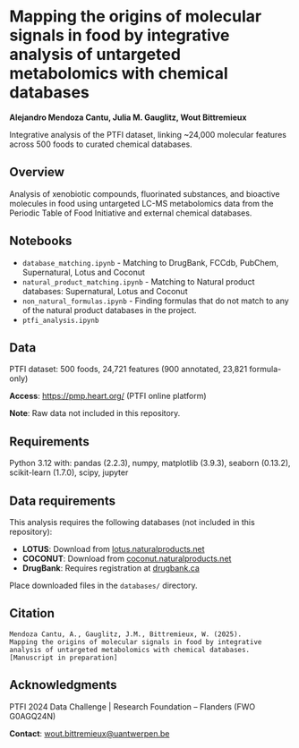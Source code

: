 # Mapping the origins of molecular signals in food by integrative analysis of untargeted metabolomics with chemical databases

**Alejandro Mendoza Cantu, Julia M. Gauglitz, Wout Bittremieux**

Integrative analysis of the PTFI dataset, linking ~24,000 molecular features across 500 foods to curated chemical databases.

## Overview

Analysis of xenobiotic compounds, fluorinated substances, and bioactive molecules in food using untargeted LC-MS metabolomics data from the Periodic Table of Food Initiative and external chemical databases.


## Notebooks

- `database_matching.ipynb` - Matching to DrugBank, FCCdb, PubChem, Supernatural, Lotus and Coconut
- `natural_product_matching.ipynb` - Matching to Natural product databases: Supernatural, Lotus and Coconut
- `non_natural_formulas.ipynb` - Finding formulas that do not match to any of the natural product databases in the project.
- `ptfi_analysis.ipynb` 

## Data

PTFI dataset: 500 foods, 24,721 features (900 annotated, 23,821 formula-only)

**Access**: https://pmp.heart.org/ (PTFI online platform)

**Note**: Raw data not included in this repository.

## Requirements

Python 3.12 with: pandas (2.2.3), numpy, matplotlib (3.9.3), seaborn (0.13.2), scikit-learn (1.7.0), scipy, jupyter

## Data requirements

This analysis requires the following databases (not included in this repository):

- **LOTUS**: Download from [lotus.naturalproducts.net](https://lotus.naturalproducts.net/)
- **COCONUT**: Download from [coconut.naturalproducts.net](https://coconut.naturalproducts.net/download)
- **DrugBank**: Requires registration at [drugbank.ca](https://www.drugbank.ca/)

Place downloaded files in the `databases/` directory.

## Citation
```
Mendoza Cantu, A., Gauglitz, J.M., Bittremieux, W. (2025). 
Mapping the origins of molecular signals in food by integrative 
analysis of untargeted metabolomics with chemical databases. 
[Manuscript in preparation]
```

## Acknowledgments

PTFI 2024 Data Challenge | Research Foundation – Flanders (FWO G0AGQ24N)

**Contact**: wout.bittremieux@uantwerpen.be